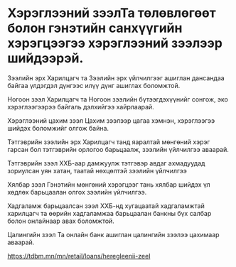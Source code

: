 # Хэрэглээний зээлТа төлөвлөгөөт болон гэнэтийн санхүүгийн хэрэгцээгээ хэрэглээний зээлээр шийдээрэй. 
Зээлийн эрх
Харилцагч та Зээлийн эрх үйлчилгээг ашиглан дансандаа байгаа үлдэгдэл дүнгээс илүү дүнг ашиглах боломжтой.

Ногоон зээл
Харилцагч та Ногоон зээлийн бүтээгдэхүүнийг сонгож, эко хэрэглээгээрээ байгаль дэлхийгээ хайрлаарай.

Хэрэглээний цахим зээл
Цахим зээлээр цагаа хэмнэн, хэрэглээгээ шийдэх боломжийг олгож байна.

Тэтгэврийн зээлийн эрх
Харилцагч танд яаралтай мөнгөний хэрэг гарсан бол тэтгэврийн орлогоо барьцаалж, зээлийн үйлчилгээ аваарай.

Тэтгэврийн зээл
ХХБ-аар дамжуулж тэтгэвэр авдаг ахмадуудад зориулсан уян хатан, таатай нөхцөлтэй зээлийн үйлчилгээ

Хялбар зээл
Гэнэтийн мөнгөний хэрэгцээг тань хялбар шийдэх үл хөдлөх барьцаалан олгох зээлийн үйлчилгээ.

Хадгаламж барьцаалсан зээл
ХХБ-нд хугацаатай хадгаламжтай харилцагч та өөрийн хадгаламжаа барьцаалан банкны бүх салбар болон онлайнаар авах боломжтой.

Цалингийн зээл
Та онлайн банк ашиглан цалингийн зээлээ цахимаар аваарай.

https://tdbm.mn/mn/retail/loans/heregleenii-zeel